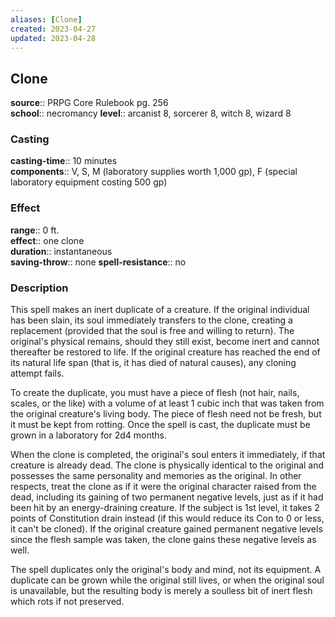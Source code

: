 ```yaml
---
aliases: [Clone]
created: 2023-04-27
updated: 2023-04-28
---
```


## Clone

**source**:: PRPG Core Rulebook pg. 256  
**school**:: necromancy
**level**:: arcanist 8, sorcerer 8, witch 8, wizard 8

### Casting

**casting-time**:: 10 minutes  
**components**:: V, S, M (laboratory supplies worth 1,000 gp), F (special laboratory equipment costing 500 gp)

### Effect

**range**:: 0 ft.  
**effect**:: one clone  
**duration**:: instantaneous  
**saving-throw**:: none
**spell-resistance**:: no

### Description

This spell makes an inert duplicate of a creature. If the original individual has been slain, its soul immediately transfers to the clone, creating a replacement (provided that the soul is free and willing to return). The original's physical remains, should they still exist, become inert and cannot thereafter be restored to life. If the original creature has reached the end of its natural life span (that is, it has died of natural causes), any cloning attempt fails.  
  
To create the duplicate, you must have a piece of flesh (not hair, nails, scales, or the like) with a volume of at least 1 cubic inch that was taken from the original creature's living body. The piece of flesh need not be fresh, but it must be kept from rotting. Once the spell is cast, the duplicate must be grown in a laboratory for 2d4 months.  
  
When the clone is completed, the original's soul enters it immediately, if that creature is already dead. The clone is physically identical to the original and possesses the same personality and memories as the original. In other respects, treat the clone as if it were the original character raised from the dead, including its gaining of two permanent negative levels, just as if it had been hit by an energy-draining creature. If the subject is 1st level, it takes 2 points of Constitution drain instead (if this would reduce its Con to 0 or less, it can't be cloned). If the original creature gained permanent negative levels since the flesh sample was taken, the clone gains these negative levels as well.  
  
The spell duplicates only the original's body and mind, not its equipment. A duplicate can be grown while the original still lives, or when the original soul is unavailable, but the resulting body is merely a soulless bit of inert flesh which rots if not preserved.
